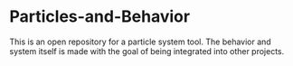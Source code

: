 # Particles-and-Behavior

This is an open repository for a particle system tool. The behavior and system itself is made with the goal of being integrated into other projects.
